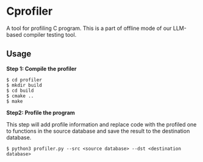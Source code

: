 # Cprofiler
A tool for profiling C program. This is a part of offline mode of our LLM-based compiler testing tool.

## Usage

**Step 1: Compile the profiler**
```shell
$ cd profiler
$ mkdir build
$ cd build
$ cmake ..
$ make
```

**Step2: Profile the program**

This step will add profile information and replace code with the profiled one to functions in the source database and save the result to the destination database.

```shell
$ python3 profiler.py --src <source database> --dst <destination database>
```

